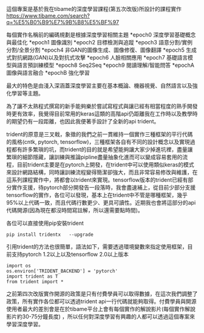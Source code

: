 

這個專案是基於我在tibame的深度學習課程(第五次改版)所設計的課程實作
<https://www.tibame.com/search?q=%E5%B0%B9%E7%9B%B8%E5%BF%97>


每個實作名稱前的編碼規劃是根據深度學習相關主題
*epoch0 深度學習基礎概念與最佳化
*epoch1 圖像識別
*epoch2 目標檢測與追蹤
*epoch3 語意分割/實例分割/全景分割
*epoch4 非GAN的圖像生成、圖像修復、圖像翻譯
*epoch5 生成式對抗網路(GAN)以及對抗式攻擊
*epoch6 人臉相關應用
*epoch7 基礎語言模型與語言預訓練模型
*epoch8 Seq2Seq
*epoch9 閱讀理解/智能問答
*epochA 圖像與語言融合
*epochB 強化學習



最大的特色是由淺入深涵蓋深度學習主要在基本概論、機器視覺、自然語言以及強化學習等主題。  


為了讓不太熟程式撰寫的新手能夠樂於嘗試寫程式與讓已經有相當程度的熟手開發時更有效率，我覺得目前常用的keras這類的高階api仍距離我在工作時以及教學時的期望仍有一段距離，也因此我便著手設計了全新的api trident。 

 
trident的原意是三叉戟，象徵的我們之前一貫維持一個實作三種框架的平行代碼的風格(cntk, pytorch, tensorflow)，三種框架各自有不同的設計概念以及實現過程都有許多繁瑣的坑，而trident的目的就是希望能夠讓大家少掉進坑裡，盡量讓繁瑣的細節隱藏，讓訓練與推論pipline盡量抽象化進而可以變成容易套用的流程，目前trident主要是在pytorch上開發，在trident中可以使用類似keras的模式來設計網路結構，同時讓訓練流程變得簡潔卻強大，而且非常容易修改與維護，在這系列課程實作中，將都會以trident來實現。tensorflow版本的trident已經有部分實作支援，待pytorch部分開發告一段落時，我會盡速補上，從目前少部分支援tensorflow的實作，各位可以發現，基本上在trident中不管是哪種框架，幾乎95%以上代碼一致，而且代碼行數更少、更具可讀性。近期我也會將這部分的api代碼開源(因為現在都沒時間寫註解，所以還需要點時間)。

各位可以直接使用pip安裝trident


    pip install tridentx   --upgrade  


引用trident的方法也很簡單，語法如下，需要透過環境變數來指定使用框架，目前支持pytorch 1.2以上以及tensorflow 2.0以上版本


    import os     
    os.environ['TRIDENT_BACKEND'] = 'pytorch'  
    import trident as T    
    from trident import *    






之前第四次改版實作開源的政策是只有付費學員可以取得數據，在這次我們調整了政策，所有實作各位都可以透過trident api一行代碼就能夠取得。付費學員與開源使用者最大的差別會是在於tibame平台上會有每個實作的解說影片(每個實作解說影片約30-75分鐘長度) ，所以任何對深度學習有興趣的人都可以透過這個專案來學習深度學習。  



~~~~~~~~~~~~~~~~